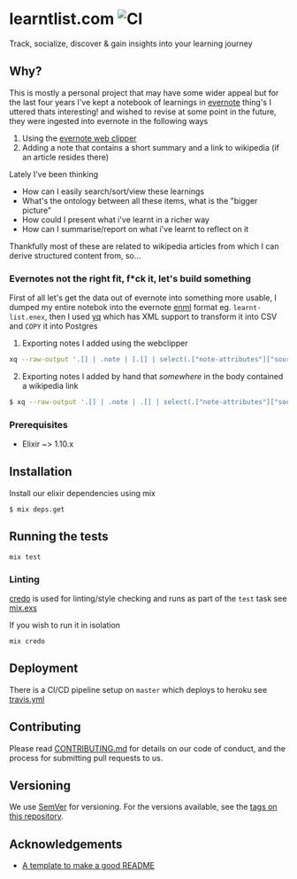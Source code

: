 # learntlist.com ![CI](https://github.com/yuhonas/learntlist.com/workflows/CI/badge.svg)

Track, socialize, discover & gain insights into your learning journey

## Why?

This is mostly a personal project that may have some wider appeal but for the last four years
I've kept a notebook of learnings in [evernote](https://evernote.com/features/webclipper) thing's I uttered thats interesting! and wished to revise at some point in the future, they were ingested into evernote in the following ways

1) Using the [evernote web clipper](https://evernote.com/features/webclipper)
2) Adding a note that contains a short summary and a link to wikipedia (if an article resides there)

Lately I've been thinking

* How can I easily search/sort/view these learnings
* What's the ontology between all these items, what is the "bigger picture"
* How could I present what i've learnt in a richer way
* How can I summarise/report on what i've learnt to reflect on it

Thankfully most of these are related to wikipedia articles from which I can derive structured content from, so...

### Evernotes not the right fit, f*ck it, let's build something

First of all let's get the data out of evernote into something more usable, I dumped my entire notebok into the evernote [enml](https://dev.evernote.com/doc/articles/enml.php) format eg. `learnt-list.enex`, then I used [yq](https://github.com/kislyuk/yq) which has XML support to transform it into CSV and `COPY` it into Postgres

1) Exporting notes I added using the webclipper

```bash
xq --raw-output '.[] | .note | [.[] | select(.["note-attributes"]["source-url"]| tostring | contains("wikipedia"))] | unique_by(.["note-attributes"]["source-url"]) | .[] |  [ .created, .updated, .title, .["note-attributes"]["source-url"] ] | @csv' ~/Downloads/learnt-list.enex | psql learntlist_dev -c "COPY learnt_items (inserted_at,updated_at,title,url) from STDIN DELIMITER ',' NULL '' CSV"
```

2) Exporting notes I added by hand that _somewhere_ in the body contained a wikipedia link

```bash
$ xq --raw-output '.[] | .note | .[] | select(.["note-attributes"]["source-url"] == null) | (.content |  capture("(?<url>https://en.wikipedia.org/wiki/[\\\w%]+)")) as $attributes | [ .created, .updated, .title, $attributes.url ] | @csv' learnt-list.enex | psql learntlist_dev -c "COPY learnt_items (inserted_at,updated_at,title,url) from STDIN DELIMITER ',' NULL '' CSV"
```

### Prerequisites

* Elixir ~> 1.10.x

## Installation

Install our elixir dependencies using mix

```
$ mix deps.get
```

## Running the tests

```
mix test
```

### Linting

[credo](https://github.com/rrrene/credo) is used for linting/style checking and runs as part of the `test` task see [mix.exs](./mix.exs)

If you wish to run it in isolation

```
mix credo
```

## Deployment

There is a CI/CD pipeline setup on `master` which deploys to heroku see [travis.yml](./travis.yml)

## Contributing

Please read [CONTRIBUTING.md](https://gist.github.com/PurpleBooth/b24679402957c63ec426) for details on our code of conduct, and the process for submitting pull requests to us.

## Versioning

We use [SemVer](http://semver.org/) for versioning. For the versions available, see the [tags on this repository](https://github.com/your/project/tags).


## Acknowledgements

* [A template to make a good README](https://gist.github.com/PurpleBooth/109311bb0361f32d87a2)
